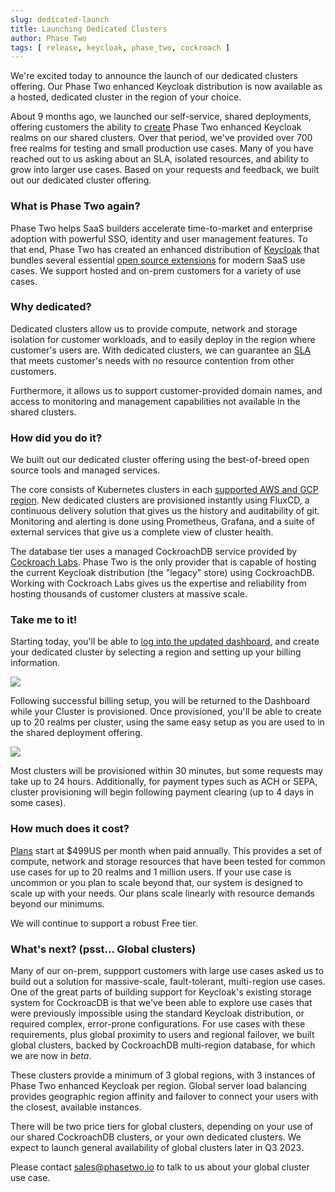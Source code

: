```yaml
---
slug: dedicated-launch
title: Launching Dedicated Clusters
author: Phase Two
tags: [ release, keycloak, phase_two, cockroach ]
---
```


We're excited today to announce the launch of our dedicated clusters offering. Our Phase Two enhanced Keycloak distribution is now available as a hosted, dedicated cluster in the region of your choice.

About 9 months ago, we launched our self-service, shared deployments, offering customers the ability to [create](https://phasetwo.io/dashboard/) Phase Two enhanced Keycloak realms on our shared clusters. Over that period, we've provided over 700 free realms for testing and small production use cases. Many of you have reached out to us asking about an SLA, isolated resources, and ability to grow into larger use cases. Based on your requests and feedback, we built out our dedicated cluster offering.

### What is Phase Two again?

Phase Two helps SaaS builders accelerate time-to-market and enterprise adoption with powerful SSO, identity and user management features. To that end, Phase Two has created an enhanced distribution of [Keycloak](https://www.keycloak.org/) that bundles several essential [open source extensions](https://github.com/p2-inc) for modern SaaS use cases. We support hosted and on-prem customers for a variety of use cases.

### Why dedicated?

Dedicated clusters allow us to provide compute, network and storage isolation for customer workloads, and to easily deploy in the region where customer's users are. With dedicated clusters, we can guarantee an [SLA](/docs/sla) that meets customer's needs with no resource contention from other customers.

Furthermore, it allows us to support customer-provided domain names, and access to monitoring and management capabilities not available in the shared clusters.

### How did you do it?

We built out our dedicated cluster offering using the best-of-breed open source tools and managed services.

The core consists of Kubernetes clusters in each [supported AWS and GCP region](/docs/self-service/dedicated-clusters#regions). New dedicated clusters are provisioned instantly using FluxCD, a continuous delivery solution that gives us the history and auditability of git. Monitoring and alerting is done using Prometheus, Grafana, and a suite of external services that give us a complete view of cluster health.

The database tier uses a managed CockroachDB service provided by [Cockroach Labs](https://www.cockroachlabs.com/). Phase Two is the only provider that is capable of hosting the current Keycloak distribution (the "legacy" store) using CockroachDB. Working with Cockroach Labs gives us the expertise and reliability from hosting thousands of customer clusters at massive scale. 

### Take me to it!

Starting today, you'll be able to [log into the updated dashboard](https://phasetwo.io/dashboard), and create your dedicated cluster by selecting a region and setting up your billing information.

![](/docs/dedicated-clusters-create.png)

Following successful billing setup, you will be returned to the Dashboard while your Cluster is provisioned. Once provisioned, you'll be able to create up to 20 realms per cluster, using the same easy setup as you are used to in the shared deployment offering.

![](/docs/dedicated-clusters-pending.png)

Most clusters will be provisioned within 30 minutes, but some requests may take up to 24 hours. Additionally, for payment types such as ACH or SEPA, cluster provisioning will begin following payment clearing (up to 4 days in some cases).

### How much does it cost?

[Plans](/#pricing) start at $499US per month when paid annually. This provides a set of compute, network and storage resources that have been tested for common use cases for up to 20 realms and 1 million users. If your use case is uncommon or you plan to scale beyond that, our system is designed to scale up with your needs. Our plans scale linearly with resource demands beyond our minimums.

We will continue to support a robust Free tier. 

### What's next? (psst... Global clusters)

Many of our on-prem, suppport customers with large use cases asked us to build out a solution for massive-scale, fault-tolerant, multi-region use cases. One of the great parts of building support for Keycloak's existing storage system for CockroacDB is that we've been able to explore use cases that were previously impossible using the standard Keycloak distribution, or required complex, error-prone configurations. For use cases with these requirements, plus global proximity to users and regional failover, we built global clusters, backed by CockroachDB multi-region database, for which we are now in *beta*.

These clusters provide a minimum of 3 global regions, with 3 instances of Phase Two enhanced Keycloak per region. Global server load balancing provides geographic region affinity and failover to connect your users with the closest, available instances.

There will be two price tiers for global clusters, depending on your use of our shared CockroachDB clusters, or your own dedicated clusters. We expect to launch general availability of global clusters later in Q3 2023.

Please contact [sales@phasetwo.io](mailto:sales@phasetwo.io) to talk to us about your global cluster use case.



